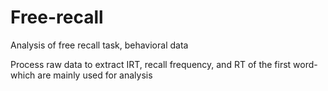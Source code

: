# Free-recall
Analysis of free recall task, behavioral data

Process raw data to extract 
IRT, recall frequency, and RT of the first word- which are mainly used for analysis
